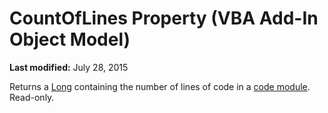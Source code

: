 
# CountOfLines Property (VBA Add-In Object Model)

 **Last modified:** July 28, 2015


Returns a  [Long](b8bdf64f-5920-1ae9-16d0-b26d09524a30.md) containing the number of lines of code in a [code module](b8bdf64f-5920-1ae9-16d0-b26d09524a30.md). Read-only.
